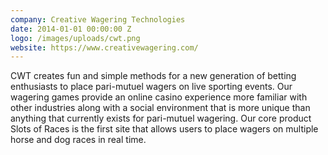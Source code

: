 ```yaml
---
company: Creative Wagering Technologies
date: 2014-01-01 00:00:00 Z
logo: /images/uploads/cwt.png
website: https://www.creativewagering.com/
---
```

CWT creates fun and simple methods for a new generation of betting enthusiasts to place pari-mutuel wagers on live sporting events. Our wagering games provide an online casino experience more familiar with other industries along with a social environment that is more unique than anything that currently exists for pari-mutuel wagering. Our core product Slots of Races is the first site that allows users to place wagers on multiple horse and dog races in real time.